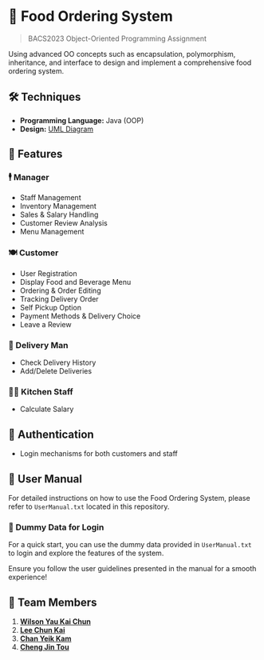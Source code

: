 # 🍕 Food Ordering System 
> BACS2023 Object-Oriented Programming Assignment

Using advanced OO concepts such as encapsulation, polymorphism, inheritance, and interface to design and implement a comprehensive food ordering system.

## 🛠 Techniques
- **Programming Language:** Java (OOP)
- **Design:** [UML Diagram](UML-Diagram.png)

## 🌟 Features

### 🕴️ Manager
- Staff Management
- Inventory Management
- Sales & Salary Handling
- Customer Review Analysis
- Menu Management

### 🍽️ Customer
- User Registration
- Display Food and Beverage Menu
- Ordering & Order Editing
- Tracking Delivery Order
- Self Pickup Option
- Payment Methods & Delivery Choice
- Leave a Review

### 🚚 Delivery Man
- Check Delivery History
- Add/Delete Deliveries

### 👩‍🍳 Kitchen Staff
- Calculate Salary

## 🔐 Authentication 
- Login mechanisms for both customers and staff

## 📖 User Manual

For detailed instructions on how to use the Food Ordering System, please refer to `UserManual.txt` located in this repository.

### 🔑 Dummy Data for Login
For a quick start, you can use the dummy data provided in `UserManual.txt` to login and explore the features of the system. 

Ensure you follow the user guidelines presented in the manual for a smooth experience!


## 📜 Team Members

1. [**Wilson Yau Kai Chun**](https://github.com/wilsonyau02)
2. [**Lee Chun Kai**](https://github.com/BananaKing123)
3. [**Chan Yeik Kam**](https://github.com/CYKam-00)
4. [**Cheng Jin Tou**](https://github.com/ACJT123)


